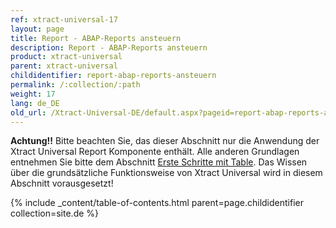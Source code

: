 ```yaml
---
ref: xtract-universal-17
layout: page
title: Report - ABAP-Reports ansteuern
description: Report - ABAP-Reports ansteuern
product: xtract-universal
parent: xtract-universal
childidentifier: report-abap-reports-ansteuern
permalink: /:collection/:path
weight: 17
lang: de_DE
old_url: /Xtract-Universal-DE/default.aspx?pageid=report-abap-reports-ansteuern
---
```


**Achtung!!** Bitte beachten Sie, das dieser Abschnitt nur die Anwendung der Xtract Universal Report Komponente enthält. Alle anderen Grundlagen entnehmen Sie bitte dem Abschnitt [Erste Schritte mit Table](). Das Wissen über die grundsätzliche Funktionsweise von Xtract Universal wird in diesem Abschnitt vorausgesetzt!

{% include _content/table-of-contents.html parent=page.childidentifier collection=site.de %}